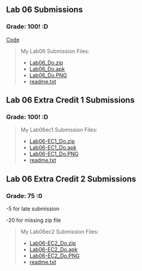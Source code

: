 ## Lab 06 Submissions 

### Grade: 100! :D  


[Code](https://github.com/odnaiviv/CSC-4360/tree/main/Labs/06/06) 


>My Lab06 Submission Files: 
>* [Lab06_Do.zip](https://github.com/odnaiviv/CSC-4360/blob/main/Labs/06/Lab06_Do.zip) 
>* [Lab06_Do.apk](https://github.com/odnaiviv/CSC-4360/blob/main/Labs/06/Lab06_Do.apk) 
>* [Lab06_Do.PNG](https://github.com/odnaiviv/CSC-4360/blob/main/Labs/06/Lab06_Do.PNG) 
>* [readme.txt](https://github.com/odnaiviv/CSC-4360/blob/main/Labs/06/readme.txt) 




## Lab 06 Extra Credit 1 Submissions 

### Grade: 100! :D 


>My Lab06ec1 Submission Files: 
>* [Lab06-EC1_Do.zip](https://github.com/odnaiviv/CSC-4360/blob/main/Labs/06/06ec1/Lab06-EC1_Do.zip) 
>* [Lab06-EC1_Do.apk](https://github.com/odnaiviv/CSC-4360/blob/main/Labs/06/06ec1/Lab06-EC1_Do.apk) 
>* [Lab06-EC1_Do.PNG](https://github.com/odnaiviv/CSC-4360/blob/main/Labs/06/06ec1/Lab06-EC1_Do.PNG) 
>* [readme.txt](https://github.com/odnaiviv/CSC-4360/blob/main/Labs/06/06ec1/readme.txt) 


## Lab 06 Extra Credit 2 Submissions 

### Grade: 75 :0 

-5 for late submission 

-20 for missing zip file 


>My Lab06ec2 Submission Files: 
>* [Lab06-EC2_Do.zip](https://github.com/odnaiviv/CSC-4360/blob/main/Labs/06/06ec2/Lab06-EC2_Do.zip) 
>* [Lab06-EC2_Do.apk](https://github.com/odnaiviv/CSC-4360/blob/main/Labs/06/06ec2/Lab06-EC2_Do.apk) 
>* [Lab06-EC2_Do.PNG](https://github.com/odnaiviv/CSC-4360/blob/main/Labs/06/06ec2/Lab06-EC2_Do.PNG) 
>* [readme.txt](https://github.com/odnaiviv/CSC-4360/blob/main/Labs/06/06ec2/readme.txt) 

